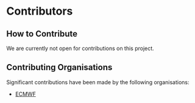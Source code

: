 # Contributors

## How to Contribute

We are currently not open for contributions on this project.

## Contributing Organisations

Significant contributions have been made by the following organisations:
- [ECMWF](https://www.ecmwf.int/)
